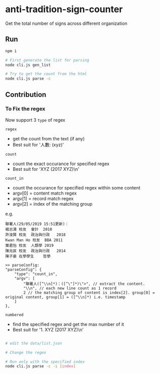 # anti-tradition-sign-counter
Get the total number of signs across different organization


## Run

```bash
npm i

# First generate the list for parsing
node cli.js gen_list

# Try to get the count from the html
node cli.js parse -c

```

## Contribution

### To Fix the regex

Now support 3 `type` of regex

`regex`

- get the count from the text (if any)
- Best suit for '人數: (xyz)'

`count`

- count the exact occurance for specified regex
- Best suit for 'XYZ (2017 XYZ)\n'

`count_in`

- count the occurance for specified regex within some content
- argv[0] = content match regex
- argv[1] = record match regex
- argv[2] = index of the matching group

e.g.

```
聯署人(29/05/2019 15:51更新)：
楊志濤	校友	會計	2010
許浚賢	校友	政治與行政	2018
Kwan Man Ho	校友	BBA	2011
葉君怡	校友	人類學	2019
陳兆匡	校友	政治與行政	2014
陳子豪	在學學生	哲學	

>> parseConfig:
"parseConfig": {
    "type": "count_in",
    "argv": [
        "聯署人([^\\n]*)：([^\"]*)\">", // extract the content. 
        "\\n", // each new line count as 1 record
        2 // the matching group of content is index[2]. group[0] = original content, group[1] = ([^\\n]*) i.e. timestamp
    ]
},
```


`numbered`

- find the specified regex and get the max number of it
- Best suit for '1. XYZ (2017 XYZ)\n'

```bash

# edit the data/list.json

# Change the regex

# Run only with the specified index
node cli.js parse -c -i [index]
```
